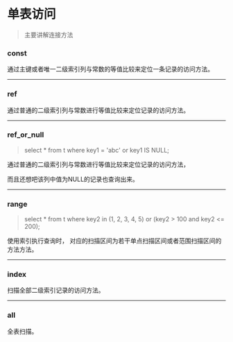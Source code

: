 # 单表访问

> 主要讲解连接方法

### const

通过主键或者唯一二级索引列与常数的等值比较来定位一条记录的访问方法。

------

### ref

通过普通的二级索引列与常数进行等值比较来定位记录的访问方法。

------

### ref_or_null

> select * from t where key1 = 'abc' or key1 IS NULL;

通过普通的二级索引列与常数进行等值比较来定位记录的访问方法，

而且还想吧该列中值为NULL的记录也查询出来。

------

### range

> select * from t where key2 in (1, 2, 3, 4, 5) or (key2 > 100 and key2 <= 200);

使用索引执行查询时， 对应的扫描区间为若干单点扫描区间或者范围扫描区间的方法方法。

------

### index

扫描全部二级索引记录的访问方法。

------

### all

全表扫描。
